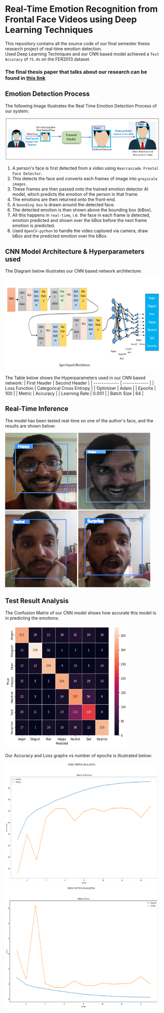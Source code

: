 # Real-Time Emotion Recognition from Frontal Face Videos using Deep Learning Techniques

This repository contains all the source code of our final semester thesis research project of real-time emotion detection. </br>
Used Deep Learning Techniques and our CNN based model achieved a `Test Accuracy` of `75.4%` on the FER2013 dataset.

### The final thesis paper that talks about our research can be found in [this link](https://drive.google.com/file/d/1-IyRQajMiPwk1ABdz2CgN1807POL7c0P/view?usp=sharing)

## Emotion Detection Process
<p align = "left">
  The following Image illustrates the Real Time Emotion Detection Process of our system: 
</p>
<p align="center">
  <img  src="https://github.com/Erfan-Mostafiz/CSE499B_EmotionAnalysis/blob/main/RealTime%20Design.png?raw=true">
</p>

1) A person's face is first detected from a video using `Haarcascade Frontal Face Detector`. 
2) This detects the face and converts each frames of image into `greyscale images`. 
3) These frames are then passed onto the trained emotion detector AI model, which predicts the emotion of the person in that frame.
4) The emotions are then returned onto the front-end.
5) A `bounding box` is drawn around the detected face.
6) The detected emotion is then shown above the bounding box (bBox).
7) All this happens in `real-time`, i.e. the face in each frame is detected, emotion predicted and shown over the bBox before the next frame emotion is predicted.
8) Used `OpenCV-python` to handle the video captured via camera, draw bBox and the predicted emotion over the bBox.

## CNN Model Architecture & Hyperparameters used
The Diagram below illustrates our CNN based network architecture:
<p align="center">
  <img src="https://github.com/Erfan-Mostafiz/CSE499B_EmotionAnalysis/blob/main/Realtime%20Detection%20CNN%20based%20Network/CNN%20Architecture.png" width="1000" height ="300" />
  
The Table below shows the Hyperparameters used in our CNN based network:
| First Header  | Second Header |
| ------------- | ------------- |
| Loss Function  | Categorical Cross Entropy  |
| Optimizer | Adam  |
| Epochs  | 100  |
| Metric  | Accuracy  |
| Learning Rate  | 0.001  |
| Batch Size  | 64  |

## Real-Time Inference 
<p align = "left">
  The model has been tested real-time on one of the author's face, and the results are shown below: 
</p>
<p float="center">
  <img src="https://github.com/Erfan-Mostafiz/CSE499B_EmotionAnalysis/blob/main/Inference_Real%20Time/One%20Author's%20Real%20Time%20Emotion/Happy.png?raw=true" width="235" height ="250" />
  <img src="https://github.com/Erfan-Mostafiz/CSE499B_EmotionAnalysis/blob/main/Inference_Real%20Time/One%20Author's%20Real%20Time%20Emotion/Angry.png?raw=true" width="235" height ="250" /> 
  <img src="https://github.com/Erfan-Mostafiz/CSE499B_EmotionAnalysis/blob/main/Inference_Real%20Time/One%20Author's%20Real%20Time%20Emotion/Neutral.png?raw=true" width="235" height ="250" />
  <img src="https://github.com/Erfan-Mostafiz/CSE499B_EmotionAnalysis/blob/main/Inference_Real%20Time/One%20Author's%20Real%20Time%20Emotion/Surprise.png?raw=true" width="235" height ="250" />
</p>


## Test Result Analysis
The Confusion Matrix of our CNN model shows how accurate this model is in predicting the emotions:
<p align="left">
  <img src="https://github.com/Erfan-Mostafiz/CSE499B_EmotionAnalysis/blob/main/Test%20Result/Confusion%20Matrix%20CNN.png?raw=true" width="400" height ="400" />
</p>

Our Accuracy and Loss graphs vs number of epochs is illustrated below:
<p float="center">
  <img src="https://github.com/Erfan-Mostafiz/CSE499B_EmotionAnalysis/blob/main/Test%20Result/Accuracy%20Graph.png?raw=true" width="500" height ="400" />
  <img src="https://github.com/Erfan-Mostafiz/CSE499B_EmotionAnalysis/blob/main/Test%20Result/Loss%20Graph.png?raw=true" width="500" height ="400" />
</p>
